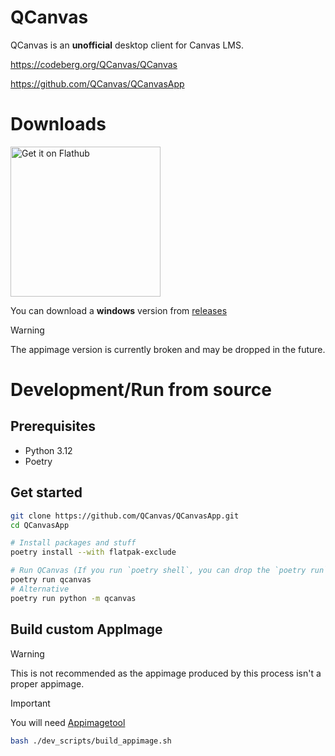 # QCanvas

QCanvas is an **unofficial** desktop client for Canvas LMS.

https://codeberg.org/QCanvas/QCanvas

https://github.com/QCanvas/QCanvasApp

# Downloads

<a href='https://flathub.org/apps/io.github.qcanvas.QCanvasApp'>
    <img width='240' alt='Get it on Flathub' src='https://flathub.org/api/badge?svg&locale=en'/>
</a>

You can download a **windows** version from [releases](https://github.com/QCanvas/QCanvasApp/releases)

> [!WARNING] 
> The appimage version is currently broken and may be dropped in the future.

# Development/Run from source

## Prerequisites

- Python 3.12
- Poetry

## Get started

```bash
git clone https://github.com/QCanvas/QCanvasApp.git
cd QCanvasApp

# Install packages and stuff
poetry install --with flatpak-exclude

# Run QCanvas (If you run `poetry shell`, you can drop the `poetry run` part)
poetry run qcanvas
# Alternative
poetry run python -m qcanvas
```

## Build custom AppImage

> [!WARNING]
> This is not recommended as the appimage produced by this process isn't a proper appimage.

> [!IMPORTANT]
> You will need [Appimagetool](https://github.com/AppImage/appimagetool)

```bash
bash ./dev_scripts/build_appimage.sh
```